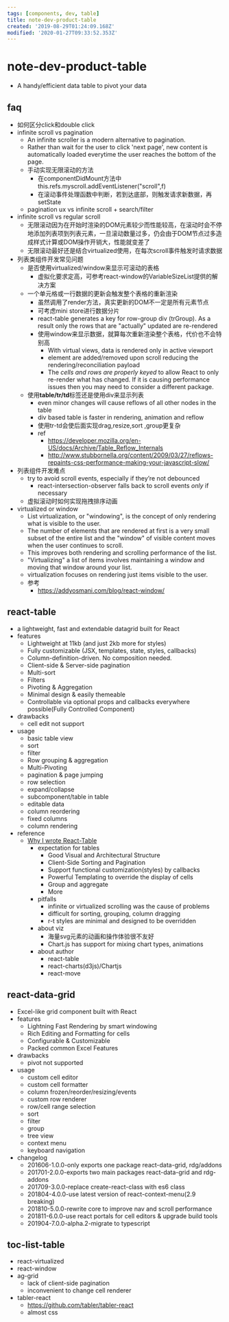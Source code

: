 ```yaml
---
tags: [components, dev, table]
title: note-dev-product-table
created: '2019-08-29T01:24:09.168Z'
modified: '2020-01-27T09:33:52.353Z'
---
```


# note-dev-product-table
- A handy/efficient data table to pivot your data

## faq
- 如何区分click和double click
- infinite scroll vs pagination
    - An infinite scroller is a modern alternative to pagination.
    - Rather than wait for the user to click 'next page', new content is automatically loaded everytime the user reaches the bottom of the page. 
    - 手动实现无限滚动的方法
        - 在componentDidMount方法中this.refs.myscroll.addEventListener("scroll",f)
        - 在滚动事件处理函数中判断，若到达底部，则触发请求新数据，再setState
    - pagination ux vs infinite scroll + search/filter
- infinite scroll vs regular scroll
    - 无限滚动因为在开始时渲染的DOM元素较少而性能较高，在滚动时会不停地添加列表项到列表元素，一旦滚动数量过多，仍会由于DOM节点过多造成样式计算或DOM操作开销大，性能就变差了
    - 无限滚动最好还是结合virtualized使用，在每次scroll事件触发时请求数据
- 列表类组件开发常见问题
    - 是否使用virtualized/window来显示可滚动的表格
        - 虚拟化要求定高，可参考react-window的VariableSizeList提供的解决方案
    - 一个单元格或一行数据的更新会触发整个表格的重新渲染
        - 虽然调用了render方法，真实更新的DOM不一定是所有元素节点
        - 可考虑mini store进行数据分片
        - react-table generates a key for row-group div (trGroup). As a result only the rows that are "actually" updated are re-rendered
        - 使用window来显示数据，就算每次重新渲染整个表格，代价也不会特别高
            - With virtual views, data is rendered only in active viewport 
            - element are added/removed upon scroll reducing the rendering/reconciliation payload
            - The *cells and rows are properly keyed* to allow React to only re-render what has changed. If it is causing performance issues then you may need to consider a different package.
    - 使用**table/tr/td**标签还是使用div来显示列表
        - even minor changes will cause reflows of all other nodes in the table
        - div based table is faster in rendering, animation and reflow
        - 使用tr-td会使后面实现drag,resize,sort ,group更复杂
        - ref
            - https://developer.mozilla.org/en-US/docs/Archive/Table_Reflow_Internals
            - http://www.stubbornella.org/content/2009/03/27/reflows-repaints-css-performance-making-your-javascript-slow/
- 列表组件开发难点
    - try to avoid scroll events, especially if they’re not debounced
        - react-intersection-observer falls back to scroll events *only* if necessary
    - 虚拟滚动时如何实现拖拽排序动画
- virtualized or window
    - List virtualization, or "windowing", is the concept of only rendering what is visible to the user. 
    - The number of elements that are rendered at first is a very small subset of the entire list and the "window" of visible content moves when the user continues to scroll. 
    - This improves both rendering and scrolling performance of the list.
    - "Virtualizing" a list of items involves maintaining a window and moving that window around your list. 
    - virtualization focuses on rendering just items visible to the user.
    - 参考
        - https://addyosmani.com/blog/react-window/


## react-table
- a lightweight, fast and extendable datagrid built for React
- features
    - Lightweight at 11kb (and just 2kb more for styles)
    - Fully customizable (JSX, templates, state, styles, callbacks)
    - Column-definition-driven. No composition needed.
    - Client-side & Server-side pagination
    - Multi-sort
    - Filters
    - Pivoting & Aggregation
    - Minimal design & easily themeable
    - Controllable via optional props and callbacks everywhere possible(Fully Controlled Component)
- drawbacks
    - cell edit not support 
- usage
    - basic table view
    - sort
    - filter
    - Row grouping & aggregation
    - Multi-Pivoting
    - pagination & page jumping
    - row selection
    - expand/collapse
    - subcomponent/table in table
    - editable data
    - column reordering
    - fixed columns
    - column rendering
- reference
    - [Why I wrote React-Table](https://medium.com/@tannerlinsley/why-i-wrote-react-table-and-the-problems-it-has-solved-for-nozzle-others-445c4e93d4a8#.axza4ixba)
        - expectation for tables
            - Good Visual and Architectural Structure
            - Client-Side Sorting and Pagination
            - Support functional customization(styles) by callbacks
            - Powerful Templating to override the display of cells
            - Group and aggregate
            - More
        - pitfalls
            - infinite or virtualized scrolling was the cause of problems
            -  difficult for sorting, grouping, column dragging
            -  r-t styles are minimal and designed to be overridden
        - about viz
            - 海量svg元素的动画和操作体验很不友好
            - Chart.js has support for mixing chart types, animations
        - about author
            - react-table
            - react-charts(d3js)/Chartjs
            - react-move


## react-data-grid
- Excel-like grid component built with React
- features
    - Lightning Fast Rendering by smart windowing 
    - Rich Editing and Formatting for cells
    - Configurable & Customizable
    - Packed common Excel Features
- drawbacks
    - pivot not supported
- usage
    - custom cell editor
    - custom cell formatter
    - column frozen/reorder/resizing/events
    - custom row renderer
    - row/cell range selection
    - sort
    - filter
    - group
    - tree view
    - context menu
    - keyboard navigation
- changelog
    - 201606-1.0.0-only exports one package react-data-grid, rdg/addons
    - 201701-2.0.0-exports two main packages react-data-grid and rdg-addons
    - 201709-3.0.0-replace create-react-class with es6 class
    - 201804-4.0.0-use latest version of react-context-menu(2.9 breaking)
    - 201810-5.0.0-rewrite core to improve nav and scroll performance 
    - 201811-6.0.0-use react portals for cell editors & upgrade build tools
    - 201904-7.0.0-alpha.2-migrate to typescript

## toc-list-table
- react-virtualized
- react-window
- ag-grid
    - lack of client-side pagination
    - inconvenient to change cell renderer
- tabler-react
    - https://github.com/tabler/tabler-react
    - almost css 

